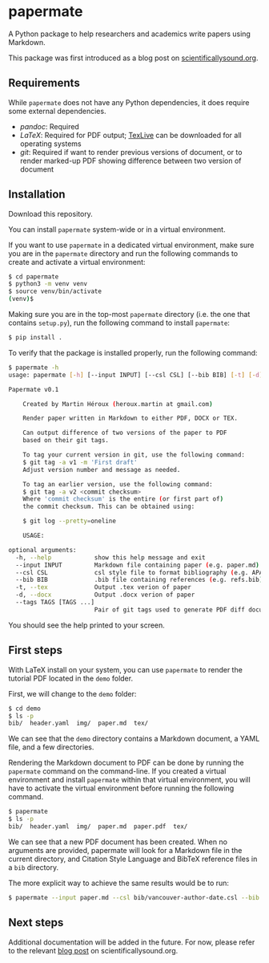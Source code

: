 # papermate
A Python package to help researchers and academics write papers using Markdown.

This package was first introduced as a blog post on [scientificallysound.org][blog].

## Requirements

While `papermate` does not have any Python dependencies, it does require some external dependencies.

- *pandoc*: Required
- *LaTeX*: Required for PDF output; [TexLive][tex] can be downloaded for all operating systems
- *git*: Required if want to render previous versions of document, or to render marked-up PDF showing difference between two version of document

## Installation

Download this repository.

You can install `papermate` system-wide or in a virtual environment. 

If you want to use `papermate` in a dedicated virtual environment, make sure you are in the `papermate` directory and run the following commands to create and activate a virtual environment:

```bash
$ cd papermate
$ python3 -m venv venv
$ source venv/bin/activate
(venv)$
```

Making sure you are in the top-most `papermate` directory (i.e. the one that contains `setup.py`), run the following command to install `papermate`:

```bash
$ pip install .
```

To verify that the package is installed properly, run the following command:

```bash
$ papermate -h
usage: papermate [-h] [--input INPUT] [--csl CSL] [--bib BIB] [-t] [-d] [--tags TAGS [TAGS ...]]

Papermate v0.1

    Created by Martin Héroux (heroux.martin at gmail.com)

    Render paper written in Markdown to either PDF, DOCX or TEX.

    Can output difference of two versions of the paper to PDF
    based on their git tags.

    To tag your current version in git, use the following command:
    $ git tag -a v1 -m 'First draft'
    Adjust version number and message as needed.

    To tag an earlier version, use the following command:
    $ git tag -a v2 <commit checksum>
    Where 'commit checksum' is the entire (or first part of)
    the commit checksum. This can be obtained using:

    $ git log --pretty=oneline

    USAGE:

optional arguments:
  -h, --help            show this help message and exit
  --input INPUT         Markdown file containing paper (e.g. paper.md)
  --csl CSL             csl style file to format bibliography (e.g. APA.csl)
  --bib BIB             .bib file containing references (e.g. refs.bib)
  -t, --tex             Output .tex verion of paper
  -d, --docx            Output .docx verion of paper
  --tags TAGS [TAGS ...]
                        Pair of git tags used to generate PDF diff document

```

You should see the help printed to your screen.

## First steps

With LaTeX install on your system, you can use `papermate` to render the tutorial PDF located in the `demo` folder.

First, we will change to the `demo` folder:

```bash
$ cd demo
$ ls -p
bib/  header.yaml  img/  paper.md  tex/
```

We can see that the `demo` directory contains a Markdown document, a YAML file, and a few directories.

Rendering the Markdown document to PDF can be done by running the `papermate` command on the command-line. If you created a virtual environment and install `papermate` within that virtual environment, you will have to activate the virtual environment before running the following command.

```bash
$ papermate
$ ls -p
bib/  header.yaml  img/  paper.md  paper.pdf  tex/
```

We can see that a new PDF document has been created. When no arguments are provided, papermate will look for a Markdown file in the current directory, and Citation Style Language and BibTeX reference files in a `bib` directory.

The more explicit way to achieve the same results would be to run:

```bash
$ papermate --input paper.md --csl bib/vancouver-author-date.csl --bib bib/refs.bib
```

## Next steps

Additional documentation will be added in the future. For now, please refer to the relevant [blog post][blog] on scientificallysound.org. 


[blog]: https://scientificallysound.org/2021/10/05/papermate-a-tool-for-academic-writers/
[tex]: https://tug.org/texlive/

